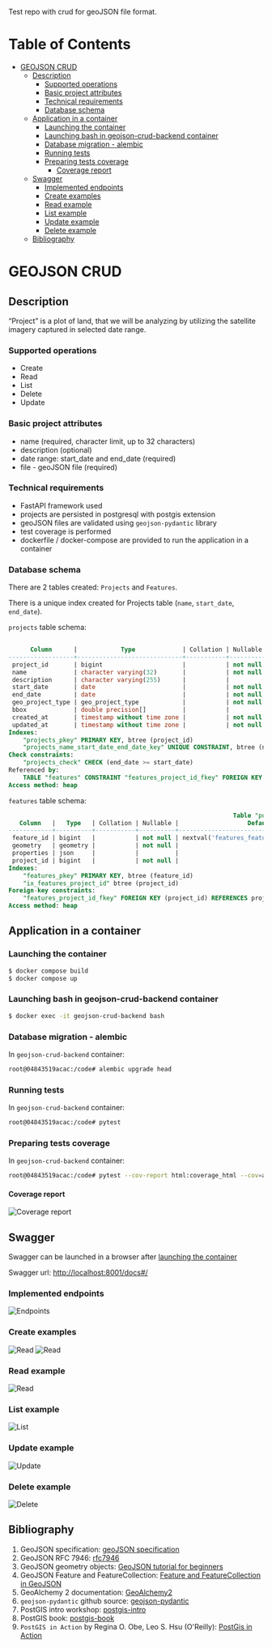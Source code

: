 Test repo with crud for geoJSON file format.

Table of Contents
=================

* [GEOJSON CRUD](#geojson-crud)
  * [Description](#description)
    * [Supported operations](#supported-operations)
    * [Basic project attributes](#basic-project-attributes)
    * [Technical requirements](#technical-requirements)
    * [Database schema](#database-schema)
  * [Application in a container](#application-in-a-container)
    * [Launching the container](#launching-the-container)
    * [Launching bash in geojson\-crud\-backend container](#launching-bash-in-geojson-crud-backend-container)
    * [Database migration \- alembic](#database-migration---alembic)
    * [Running tests](#running-tests)
    * [Preparing tests coverage](#preparing-tests-coverage)
      * [Coverage report](#coverage-report)
  * [Swagger](#swagger)
    * [Implemented endpoints](#implemented-endpoints)
    * [Create examples](#create-examples)
    * [Read example](#read-example)
    * [List example](#list-example)
    * [Update example](#update-example)
    * [Delete example](#delete-example)
  * [Bibliography](#bibliography)

# GEOJSON CRUD

## Description

“Project” is a plot of land, that we will be analyzing
by utilizing the satellite imagery captured in selected date range.

### Supported operations

* Create
* Read
* List
* Delete
* Update

### Basic project attributes

* name (required, character limit, up to 32 characters)
* description (optional)
* date range: start_date and end_date (required)
* file - geoJSON file (required)

### Technical requirements

* FastAPI framework used
* projects are persisted in postgresql with postgis extension
* geoJSON files are validated using `geojson-pydantic` library
* test coverage is performed
* dockerfile / docker-compose are provided to run the application in a container

### Database schema

There are 2 tables created: `Projects` and `Features`.

There is a unique index created for Projects table (`name`, `start_date`, `end_date`).

`projects` table schema:
```sql
                                                                          Table "public.projects"
      Column      |            Type             | Collation | Nullable |                   Default                    | Storage  | Compression | Stats target | Description
------------------+-----------------------------+-----------+----------+----------------------------------------------+----------+-------------+--------------+-------------
 project_id       | bigint                      |           | not null | nextval('projects_project_id_seq'::regclass) | plain    |             |              |
 name             | character varying(32)       |           | not null |                                              | extended |             |              |
 description      | character varying(255)      |           |          |                                              | extended |             |              |
 start_date       | date                        |           | not null |                                              | plain    |             |              |
 end_date         | date                        |           | not null |                                              | plain    |             |              |
 geo_project_type | geo_project_type            |           | not null |                                              | plain    |             |              |
 bbox             | double precision[]          |           |          |                                              | extended |             |              |
 created_at       | timestamp without time zone |           | not null | now()                                        | plain    |             |              |
 updated_at       | timestamp without time zone |           | not null | now()                                        | plain    |             |              |
Indexes:
    "projects_pkey" PRIMARY KEY, btree (project_id)
    "projects_name_start_date_end_date_key" UNIQUE CONSTRAINT, btree (name, start_date, end_date)
Check constraints:
    "projects_check" CHECK (end_date >= start_date)
Referenced by:
    TABLE "features" CONSTRAINT "features_project_id_fkey" FOREIGN KEY (project_id) REFERENCES projects(project_id) ON DELETE CASCADE
Access method: heap
```

`features` table schema:
```sql
                                                              Table "public.features"
   Column   |   Type   | Collation | Nullable |                   Default                    | Storage  | Compression | Stats target | Description
------------+----------+-----------+----------+----------------------------------------------+----------+-------------+--------------+-------------
 feature_id | bigint   |           | not null | nextval('features_feature_id_seq'::regclass) | plain    |             |              |
 geometry   | geometry |           | not null |                                              | main     |             |              |
 properties | json     |           |          |                                              | extended |             |              |
 project_id | bigint   |           | not null |                                              | plain    |             |              |
Indexes:
    "features_pkey" PRIMARY KEY, btree (feature_id)
    "ix_features_project_id" btree (project_id)
Foreign-key constraints:
    "features_project_id_fkey" FOREIGN KEY (project_id) REFERENCES projects(project_id) ON DELETE CASCADE
Access method: heap
```

## Application in a container

### Launching the container

```bash
$ docker compose build
$ docker compose up
```

### Launching bash in geojson-crud-backend container

```bash
$ docker exec -it geojson-crud-backend bash
```

### Database migration - alembic

In `geojson-crud-backend` container:
```bash
root@04843519acac:/code# alembic upgrade head
```

### Running tests

In `geojson-crud-backend` container:
```bash
root@04843519acac:/code# pytest
```

### Preparing tests coverage

In `geojson-crud-backend` container:
```bash
root@04843519acac:/code# pytest --cov-report html:coverage_html --cov=app tests/
```

#### Coverage report

![Coverage report](screenshots/coverage_report.png)

## Swagger

Swagger can be launched in a browser after [launching the container](#launching-the-container)

Swagger url: [http://localhost:8001/docs#/](http://localhost:8001/docs#/)

### Implemented endpoints

![Endpoints](screenshots/endpoints.png)

### Create examples

![Read](screenshots/create_feature.png)
![Read](screenshots/create_feature_collection.png)

### Read example

![Read](screenshots/read.png)

### List example

![List](screenshots/list.png)

### Update example

![Update](screenshots/update.png)

### Delete example

![Delete](screenshots/delete.png)

## Bibliography

1. GeoJSON specification: [geoJSON specification](https://stevage.github.io/geojson-spec/)
2. GeoJSON RFC 7946: [rfc7946](https://datatracker.ietf.org/doc/html/rfc7946)
3. GeoJSON geometry objects: [GeoJSON tutorial for beginners](https://medium.com/@dmitry.sobolevsky/geojson-tutorial-for-beginners-ce810d3ff169)
4. GeoJSON Feature and FeatureCollection: [Feature and FeatureCollection in GeoJSON](https://medium.com/@dmitry.sobolevsky/feature-and-featurecollection-in-geojson-f36ec38ebdb1)
5. GeoAlchemy 2 documentation: [GeoAlchemy2](https://geoalchemy-2.readthedocs.io/en/latest/index.html)
6. `geojson-pydantic` github source: [geojson-pydantic](https://github.com/developmentseed/geojson-pydantic/tree/main)
7. PostGIS intro workshop: [postgis-intro](https://postgis.net/workshops/postgis-intro/)
8. PostGIS book: [postgis-book](https://postgis.gishub.org/chapters/intro.html)
9. `PostGIS in Action` by Regina O. Obe, Leo S. Hsu (O'Reilly): [PostGis in Action](https://learning.oreilly.com/library/view/postgis-in-action/9781617296697/)
